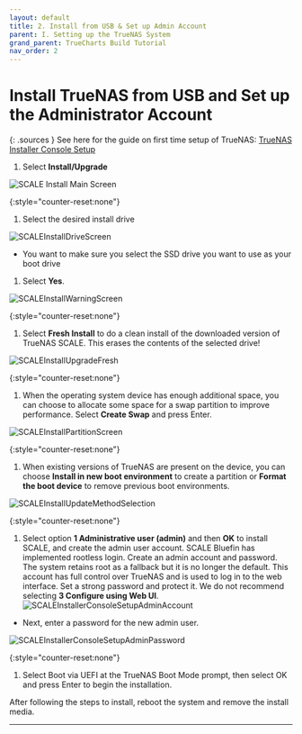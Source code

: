 ```yaml
---
layout: default
title: 2. Install from USB & Set up Admin Account
parent: I. Setting up the TrueNAS System
grand_parent: TrueCharts Build Tutorial
nav_order: 2
---
```


# Install TrueNAS from USB and Set up the Administrator Account

{: .sources }
See here for the guide on first time setup of TrueNAS: [TrueNAS Installer Console Setup][truenasConsoleSetup]

1. Select **Install/Upgrade**

![SCALE Install Main Screen][imgMainScreen]

{:style="counter-reset:none"}
1. Select the desired install drive

![SCALEInstallDriveScreen][imgDriveScreen]
    
- You want to make sure you select the SSD drive you want to use as your boot drive

1. Select **Yes**.

![SCALEInstallWarningScreen][imgWarningScreen]

{:style="counter-reset:none"}
1. Select **Fresh Install** to do a clean install of the downloaded version of TrueNAS SCALE. This erases the contents of the selected drive!

![SCALEInstallUpgradeFresh][imgUpgradeFresh]

{:style="counter-reset:none"}
1. When the operating system device has enough additional space, you can choose to allocate some space for a swap partition to improve performance. Select **Create Swap** and press Enter.

![SCALEInstallPartitionScreen][imgPartitionScreen]

{:style="counter-reset:none"}
1. When existing versions of TrueNAS are present on the device, you can choose **Install in new boot environment** to create a partition or **Format the boot device** to remove previous boot environments.

![SCALEInstallUpdateMethodSelection][imgUpdateMethodSelection]

{:style="counter-reset:none"}
1. Select option **1 Administrative user (admin)** and then **OK** to install SCALE, and create the admin user account. SCALE Bluefin has implemented rootless login. Create an admin account and password. The system retains root as a fallback but it is no longer the default. This account has full control over TrueNAS and is used to log in to the web interface. Set a strong password and protect it. We do not recommend selecting **3 Configure using Web UI**.
![SCALEInstallerConsoleSetupAdminAccount][imgConsoleSetupAdminAccount]
- Next, enter a password for the new admin user.

![SCALEInstallerConsoleSetupAdminPassword][imgConsoleSetupAdminPassword]

{:style="counter-reset:none"}
1. Select Boot via UEFI at the TrueNAS Boot Mode prompt, then select OK and press Enter to begin the installation.

After following the steps to install, reboot the system and remove the install media.

----

[truenasConsoleSetup]: https://www.truenas.com/docs/scale/gettingstarted/install/installingscale/#using-the-truenas-installer-console-setup

[imgMainScreen]: https://www.truenas.com/docs/images/SCALE/Install/SCALEInstallMainScreen.png
[imgDriveScreen]: https://www.truenas.com/docs/images/SCALE/Install/SCALEInstallDriveScreen.png
[imgWarningScreen]: https://www.truenas.com/docs/images/SCALE/Install/SCALEInstallWarningScreen.png
[imgUpgradeFresh]: https://www.truenas.com/docs/images/SCALE/Install/SCALEInstallUpgradeFresh.png
[imgPartitionScreen]: https://www.truenas.com/docs/images/SCALE/Install/SCALEInstallPartitionScreen.png
[imgUpdateMethodSelection]: https://www.truenas.com/docs/images/SCALE/Install/SCALEInstallUpdateMethodSelection.png
[imgConsoleSetupAdminAccount]: https://www.truenas.com/docs/images/SCALE/Install/SCALEInstallerConsoleSetupAdminAccount.png
[imgConsoleSetupAdminPassword]: https://www.truenas.com/docs/images/SCALE/Install/SCALEInstallerConsoleSetupAdminPassword.png